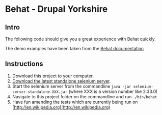 Behat - Drupal Yorkshire
========================

## Intro
The following code should give you a great experience with Behat quickly.

The demo examples have been taken from the [Behat documentation](http://docs.behat.org/)

## Instructions
1. Download this project to your computer.
2. [Download the latest standalone selenium server](https://code.google.com/p/selenium/downloads/list).
3. Start the selenium server from the commandline `java -jar selenium-server-standalone-XXX.jar` (where XXX is a version number like 2.33.0)
4. Navigate to this project folder on the commandline and run `./bin/behat`
5. Have fun amending the tests which are currently being run on [http://en.wikipedia.org](http://en.wikipedia.org)
